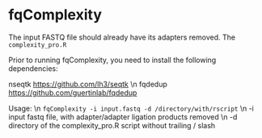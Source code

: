 # fqComplexity

The input FASTQ file should already have its adapters removed.
The `complexity_pro.R`

Prior to running fqComplexity, you need to install the following dependencies:

nseqtk https://github.com/lh3/seqtk \n
fqdedup https://github.com/guertinlab/fqdedup

Usage: \n
`fqComplexity -i input.fastq -d /directory/with/rscript` \n
-i input fastq file, with adapter/adapter ligation products removed  \n
-d directory of the complexity_pro.R script without trailing / slash
